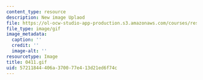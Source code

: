 ```yaml
---
content_type: resource
description: New image Uplaod
file: https://ol-ocw-studio-app-production.s3.amazonaws.com/courses/res-21g-01-kana-spring-2010/57211844406a370077e413d21ed6f74c_0411.gif
file_type: image/gif
image_metadata:
  caption: ''
  credit: ''
  image-alt: ''
resourcetype: Image
title: 0411.gif
uid: 57211844-406a-3700-77e4-13d21ed6f74c
---
```

